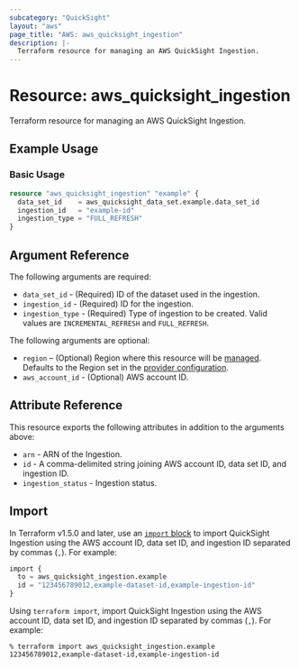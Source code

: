 ```yaml
---
subcategory: "QuickSight"
layout: "aws"
page_title: "AWS: aws_quicksight_ingestion"
description: |-
  Terraform resource for managing an AWS QuickSight Ingestion.
---
```


# Resource: aws_quicksight_ingestion

Terraform resource for managing an AWS QuickSight Ingestion.

## Example Usage

### Basic Usage

```terraform
resource "aws_quicksight_ingestion" "example" {
  data_set_id    = aws_quicksight_data_set.example.data_set_id
  ingestion_id   = "example-id"
  ingestion_type = "FULL_REFRESH"
}
```

## Argument Reference

The following arguments are required:

* `data_set_id` - (Required) ID of the dataset used in the ingestion.
* `ingestion_id` - (Required) ID for the ingestion.
* `ingestion_type` - (Required) Type of ingestion to be created. Valid values are `INCREMENTAL_REFRESH` and `FULL_REFRESH`.

The following arguments are optional:

* `region` – (Optional) Region where this resource will be [managed](https://docs.aws.amazon.com/general/latest/gr/rande.html#regional-endpoints). Defaults to the Region set in the [provider configuration](https://registry.terraform.io/providers/hashicorp/aws/latest/docs#aws-configuration-reference).
* `aws_account_id` - (Optional) AWS account ID.

## Attribute Reference

This resource exports the following attributes in addition to the arguments above:

* `arn` - ARN of the Ingestion.
* `id` - A comma-delimited string joining AWS account ID, data set ID, and ingestion ID.
* `ingestion_status` - Ingestion status.

## Import

In Terraform v1.5.0 and later, use an [`import` block](https://developer.hashicorp.com/terraform/language/import) to import QuickSight Ingestion using the AWS account ID, data set ID, and ingestion ID separated by commas (`,`). For example:

```terraform
import {
  to = aws_quicksight_ingestion.example
  id = "123456789012,example-dataset-id,example-ingestion-id"
}
```

Using `terraform import`, import QuickSight Ingestion using the AWS account ID, data set ID, and ingestion ID separated by commas (`,`). For example:

```console
% terraform import aws_quicksight_ingestion.example 123456789012,example-dataset-id,example-ingestion-id
```

